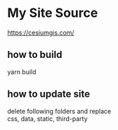 # My Site Source

https://cesiumgis.com/
 

## how to build
yarn build 

## how to update site
delete following folders and replace     
css, data, static, third-party

